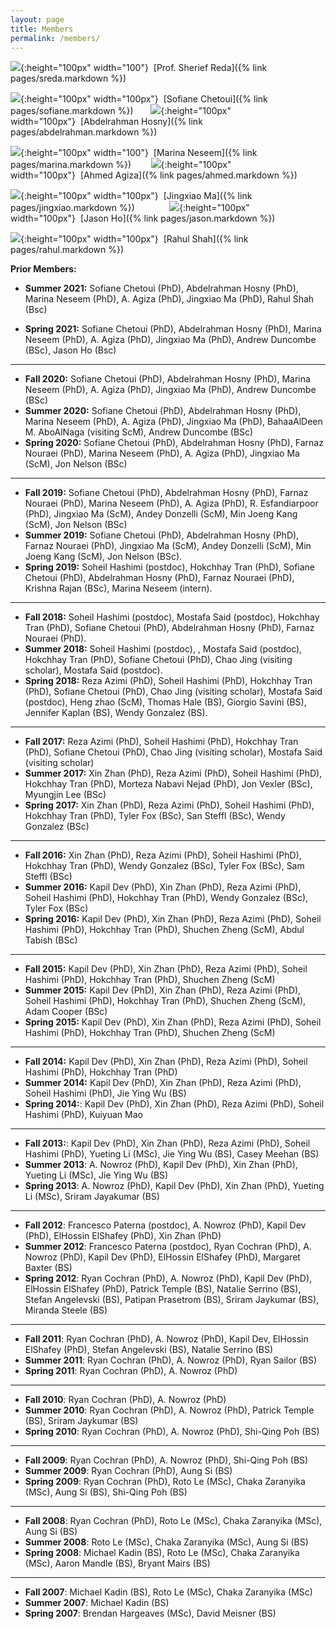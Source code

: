 ```yaml
---
layout: page
title: Members
permalink: /members/
---
```


![](/members/sreda_mini.jpg){:height="100px" width="100"}&nbsp;&nbsp;[Prof. Sherief Reda]({% link pages/sreda.markdown %})

![](/members/sofiane_mini.jpg){:height="100px" width="100px"}&nbsp;&nbsp;[Sofiane Chetoui]({% link pages/sofiane.markdown %})&nbsp;&nbsp;&nbsp;&nbsp;&nbsp;&nbsp;  ![](/members/abdel_mini.jpg){:height="100px" width="100px"}&nbsp;&nbsp;[Abdelrahman Hosny]({% link pages/abdelrahman.markdown %})

![](/members/marina_mini.jpg){:height="100px" width="100"}&nbsp;&nbsp;[Marina Neseem]({% link pages/marina.markdown %})&nbsp;&nbsp;&nbsp;&nbsp;&nbsp;&nbsp;&nbsp; ![](/members/agiza_mini.jpg){:height="100px" width="100px"}&nbsp;&nbsp;[Ahmed Agiza]({% link pages/ahmed.markdown %})

![](/members/jingxiao_mini.jpg){:height="100px" width="100px"}&nbsp;&nbsp;[Jingxiao Ma]({% link pages/jingxiao.markdown %}) &nbsp;&nbsp;&nbsp;&nbsp;&nbsp;&nbsp;&nbsp;&nbsp;&nbsp;&nbsp;&nbsp;&nbsp; ![](/members/jason_mini.jpg){:height="100px" width="100px"}&nbsp;&nbsp;[Jason Ho]({% link pages/jason.markdown %}) 

![](/members/rahul_mini.jpg){:height="100px" width="100px"}&nbsp;&nbsp;[Rahul Shah]({% link pages/rahul.markdown %})




**Prior Members:**

*   **Summer 2021:** Sofiane Chetoui (PhD), Abdelrahman Hosny (PhD), Marina Neseem (PhD), A. Agiza (PhD), Jingxiao Ma (PhD),  Rahul Shah (Bsc)

*   **Spring 2021:** Sofiane Chetoui (PhD), Abdelrahman Hosny (PhD), Marina Neseem (PhD), A. Agiza (PhD), Jingxiao Ma (PhD),  Andrew Duncombe (BSc), Jason Ho (Bsc)

* * *

*   **Fall 2020:** Sofiane Chetoui (PhD), Abdelrahman Hosny (PhD), Marina Neseem (PhD), A. Agiza (PhD), Jingxiao Ma (PhD),  Andrew Duncombe (BSc)
*   **Summer 2020:** Sofiane Chetoui (PhD), Abdelrahman Hosny (PhD), Marina Neseem (PhD), A. Agiza (PhD), Jingxiao Ma (PhD), BahaaAlDeen M. AboAlNaga (visiting ScM), Andrew Duncombe (BSc)
*   **Spring 2020:** Sofiane Chetoui (PhD), Abdelrahman Hosny (PhD), Farnaz Nouraei (PhD), Marina Neseem (PhD), A. Agiza (PhD), Jingxiao Ma (ScM), Jon Nelson (BSc)

* * *


*   **Fall 2019:** Sofiane Chetoui (PhD), Abdelrahman Hosny (PhD), Farnaz Nouraei (PhD), Marina Neseem (PhD), A. Agiza (PhD), R. Esfandiarpoor (PhD), Jingxiao Ma (ScM), Andey Donzelli (ScM), Min Joeng Kang (ScM), Jon Nelson (BSc)
*   **Summer 2019:** Sofiane Chetoui (PhD), Abdelrahman Hosny (PhD), Farnaz Nouraei (PhD), Jingxiao Ma (ScM), Andey Donzelli (ScM), Min Joeng Kang (ScM), Jon Nelson (BSc).
*   **Spring 2019:** Soheil Hashimi (postdoc), Hokchhay Tran (PhD), Sofiane Chetoui (PhD), Abdelrahman Hosny (PhD), Farnaz Nouraei (PhD), Krishna Rajan (BSc), Marina Neseem (intern).

* * *

*   **Fall 2018:** Soheil Hashimi (postdoc), Mostafa Said (postdoc), Hokchhay Tran (PhD), Sofiane Chetoui (PhD), Abdelrahman Hosny (PhD), Farnaz Nouraei (PhD).
*   **Summer 2018:** Soheil Hashimi (postdoc), , Mostafa Said (postdoc), Hokchhay Tran (PhD), Sofiane Chetoui (PhD), Chao Jing (visiting scholar), Mostafa Said (postdoc).
*   **Spring 2018:** Reza Azimi (PhD), Soheil Hashimi (PhD), Hokchhay Tran (PhD), Sofiane Chetoui (PhD), Chao Jing (visiting scholar), Mostafa Said (postdoc), Heng zhao (ScM), Thomas Hale (BS), Giorgio Savini (BS), Jennifer Kaplan (BS), Wendy Gonzalez (BS).

* * *

*   **Fall 2017:** Reza Azimi (PhD), Soheil Hashimi (PhD), Hokchhay Tran (PhD), Sofiane Chetoui (PhD), Chao Jing (visiting scholar), Mostafa Said (visiting scholar)
*   **Summer 2017:** Xin Zhan (PhD), Reza Azimi (PhD), Soheil Hashimi (PhD), Hokchhay Tran (PhD), Morteza Nabavi Nejad (PhD), Jon Vexler (BSc), Myungjin Lee (BSc)
*   **Spring 2017:** Xin Zhan (PhD), Reza Azimi (PhD), Soheil Hashimi (PhD), Hokchhay Tran (PhD), Tyler Fox (BSc), San Steffl (BSc), Wendy Gonzalez (BSc)

* * *

*   **Fall 2016:** Xin Zhan (PhD), Reza Azimi (PhD), Soheil Hashimi (PhD), Hokchhay Tran (PhD), Wendy Gonzalez (BSc), Tyler Fox (BSc), Sam Steffl (BSc)
*   **Summer 2016:** Kapil Dev (PhD), Xin Zhan (PhD), Reza Azimi (PhD), Soheil Hashimi (PhD), Hokchhay Tran (PhD), Wendy Gonzalez (BSc), Tyler Fox (BSc)
*   **Spring 2016:** Kapil Dev (PhD), Xin Zhan (PhD), Reza Azimi (PhD), Soheil Hashimi (PhD), Hokchhay Tran (PhD), Shuchen Zheng (ScM), Abdul Tabish (BSc)

* * *

*   **Fall 2015:** Kapil Dev (PhD), Xin Zhan (PhD), Reza Azimi (PhD), Soheil Hashimi (PhD), Hokchhay Tran (PhD), Shuchen Zheng (ScM)
*   **Summer 2015:** Kapil Dev (PhD), Xin Zhan (PhD), Reza Azimi (PhD), Soheil Hashimi (PhD), Hokchhay Tran (PhD), Shuchen Zheng (ScM), Adam Cooper (BSc)
*   **Spring 2015:** Kapil Dev (PhD), Xin Zhan (PhD), Reza Azimi (PhD), Soheil Hashimi (PhD), Hokchhay Tran (PhD), Shuchen Zheng (ScM)

* * *

*   **Fall 2014:** Kapil Dev (PhD), Xin Zhan (PhD), Reza Azimi (PhD), Soheil Hashimi (PhD), Hokchhay Tran (PhD)
*   **Summer 2014:** Kapil Dev (PhD), Xin Zhan (PhD), Reza Azimi (PhD), Soheil Hashimi (PhD), Jie Ying Wu (BS)
*   **Spring 2014:**: Kapil Dev (PhD), Xin Zhan (PhD), Reza Azimi (PhD), Soheil Hashimi (PhD), Kuiyuan Mao

* * *

*   **Fall 2013:**: Kapil Dev (PhD), Xin Zhan (PhD), Reza Azimi (PhD), Soheil Hashimi (PhD), Yueting Li (MSc), Jie Ying Wu (BS), Casey Meehan (BS)
*   **Summer 2013**: A. Nowroz (PhD), Kapil Dev (PhD), Xin Zhan (PhD), Yueting Li (MSc), Jie Ying Wu (BS)
*   **Spring 2013**: A. Nowroz (PhD), Kapil Dev (PhD), Xin Zhan (PhD), Yueting Li (MSc), Sriram Jayakumar (BS)

* * *

*   **Fall 2012**: Francesco Paterna (postdoc), A. Nowroz (PhD), Kapil Dev (PhD), ElHossin ElShafey (PhD), Xin Zhan (PhD)
*   **Summer 2012**: Francesco Paterna (postdoc), Ryan Cochran (PhD), A. Nowroz (PhD), Kapil Dev (PhD), ElHossin ElShafey (PhD), Margaret Baxter (BS)
*   **Spring 2012**: Ryan Cochran (PhD), A. Nowroz (PhD), Kapil Dev (PhD), ElHossin ElShafey (PhD), Patrick Temple (BS), Natalie Serrino (BS), Stefan Angelevski (BS), Patipan Prasetrom (BS), Sriram Jaykumar (BS), Miranda Steele (BS)

* * *

*   **Fall 2011**: Ryan Cochran (PhD), A. Nowroz (PhD), Kapil Dev, ElHossin ElShafey (PhD), Stefan Angelevski (BS), Natalie Serrino (BS)
*   **Summer 2011**: Ryan Cochran (PhD), A. Nowroz (PhD), Ryan Sailor (BS)
*   **Spring 2011**: Ryan Cochran (PhD), A. Nowroz (PhD)

* * *

*   **Fall 2010**: Ryan Cochran (PhD), A. Nowroz (PhD)
*   **Summer 2010**: Ryan Cochran (PhD), A. Nowroz (PhD), Patrick Temple (BS), Sriram Jaykumar (BS)
*   **Spring 2010**: Ryan Cochran (PhD), A. Nowroz (PhD), Shi-Qing Poh (BS)

* * *

*   **Fall 2009**: Ryan Cochran (PhD), A. Nowroz (PhD), Shi-Qing Poh (BS)
*   **Summer 2009**: Ryan Cochran (PhD), Aung Si (BS)
*   **Spring 2009**: Ryan Cochran (PhD), Roto Le (MSc), Chaka Zaranyika (MSc), Aung Si (BS), Shi-Qing Poh (BS)

* * *

*   **Fall 2008**: Ryan Cochran (PhD), Roto Le (MSc), Chaka Zaranyika (MSc), Aung Si (BS)
*   **Summer 2008**: Roto Le (MSc), Chaka Zaranyika (MSc), Aung Si (BS)
*   **Spring 2008**: Michael Kadin (BS), Roto Le (MSc), Chaka Zaranyika (MSc), Aaron Mandle (BS), Bryant Mairs (BS)

* * *

*   **Fall 2007**: Michael Kadin (BS), Roto Le (MSc), Chaka Zaranyika (MSc)
*   **Summer 2007**: Michael Kadin (BS)
*   **Spring 2007**: Brendan Hargeaves (MSc), David Meisner (BS)
